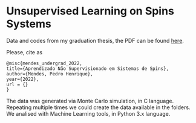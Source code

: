# Unsupervised Learning on Spins Systems

Data and codes from my graduation thesis, the PDF can be found [here]().

Please, cite as

```
@misc{mendes_undergrad_2022,
title={Aprendizado Não Supervisionado em Sistemas de Spins},
author={Mendes, Pedro Henrique},
year={2022},
url = {}
}
```

The data was generated via Monte Carlo simulation, in C language.
Repeating multiple times we could create the data available in the folders.
We analised with Machine Learning tools, in Python 3.x language.


